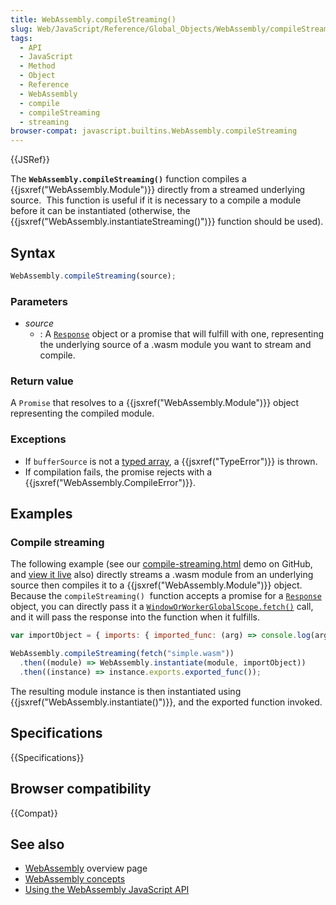 ```yaml
---
title: WebAssembly.compileStreaming()
slug: Web/JavaScript/Reference/Global_Objects/WebAssembly/compileStreaming
tags:
  - API
  - JavaScript
  - Method
  - Object
  - Reference
  - WebAssembly
  - compile
  - compileStreaming
  - streaming
browser-compat: javascript.builtins.WebAssembly.compileStreaming
---
```


{{JSRef}}

The **`WebAssembly.compileStreaming()`** function compiles a
{{jsxref("WebAssembly.Module")}} directly from a streamed underlying source.  This
function is useful if it is necessary to a compile a module before it can be
instantiated (otherwise, the {{jsxref("WebAssembly.instantiateStreaming()")}} function
should be used).

## Syntax

```js
WebAssembly.compileStreaming(source);
```

### Parameters

- _source_
  - : A [`Response`](/en-US/docs/Web/API/Response "The Response interface of the Fetch API represents the response to a request.")
    object or a promise that will fulfill with one, representing the underlying source of
    a .wasm module you want to stream and compile.

### Return value

A `Promise` that resolves to a {{jsxref("WebAssembly.Module")}} object
representing the compiled module.

### Exceptions

- If `bufferSource` is not a [typed array](/en-US/docs/Web/JavaScript/Typed_arrays), a
  {{jsxref("TypeError")}} is thrown.
- If compilation fails, the promise rejects with a
  {{jsxref("WebAssembly.CompileError")}}.

## Examples

### Compile streaming

The following example (see our [compile-streaming.html](https://github.com/mdn/webassembly-examples/blob/master/js-api-examples/compile-streaming.html)
demo on GitHub, and [view
it live](https://mdn.github.io/webassembly-examples/js-api-examples/compile-streaming.html) also) directly streams a .wasm module from an underlying source then
compiles it to a {{jsxref("WebAssembly.Module")}} object. Because the
`compileStreaming()`  function accepts a promise for a [`Response`](/en-US/docs/Web/API/Response "The Response interface of the Fetch API represents the response to a request.")
object, you can directly pass it a [`WindowOrWorkerGlobalScope.fetch()`](/en-US/docs/Web/API/WindowOrWorkerGlobalScope/fetch "The fetch() method of the WindowOrWorkerGlobalScope mixin starts the process of fetching a resource from the network, returning a promise which is fulfilled once the response is available.")
call, and it will pass the response into the function when it fulfills.

```js
var importObject = { imports: { imported_func: (arg) => console.log(arg) } };

WebAssembly.compileStreaming(fetch("simple.wasm"))
  .then((module) => WebAssembly.instantiate(module, importObject))
  .then((instance) => instance.exports.exported_func());
```

The resulting module instance is then instantiated using
{{jsxref("WebAssembly.instantiate()")}}, and the exported function invoked.

## Specifications

{{Specifications}}

## Browser compatibility

{{Compat}}

## See also

- [WebAssembly](/en-US/docs/WebAssembly) overview page
- [WebAssembly concepts](/en-US/docs/WebAssembly/Concepts)
- [Using the WebAssembly
  JavaScript API](/en-US/docs/WebAssembly/Using_the_JavaScript_API)
